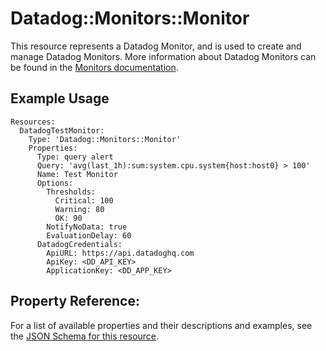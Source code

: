 # Datadog::Monitors::Monitor

This resource represents a Datadog Monitor, and is used to create and manage Datadog Monitors. More information about Datadog Monitors can be found in the [Monitors documentation](https://docs.datadoghq.com/monitors/monitor_types/).

## Example Usage

```
Resources:
  DatadogTestMonitor:
    Type: 'Datadog::Monitors::Monitor'
    Properties:
      Type: query alert
      Query: 'avg(last_1h):sum:system.cpu.system{host:host0} > 100'
      Name: Test Monitor
      Options:
        Thresholds:
          Critical: 100
          Warning: 80
          OK: 90
        NotifyNoData: true
        EvaluationDelay: 60
      DatadogCredentials:
        ApiURL: https://api.datadoghq.com
        ApiKey: <DD_API_KEY>
        ApplicationKey: <DD_APP_KEY>
```

## Property Reference:

For a list of available properties and their descriptions and examples, see the [JSON Schema for this resource](https://github.com/DataDog/datadog-cloudformation-resources/blob/master/datadog-monitors-monitor-handler/datadog-monitors-monitor.json).
